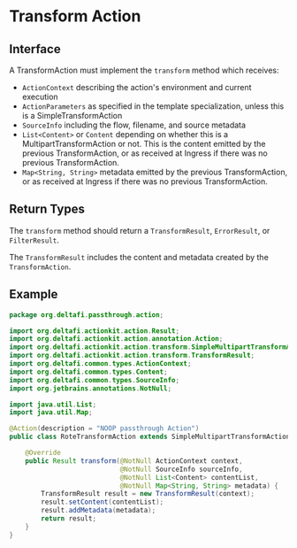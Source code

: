 # Transform Action

## Interface

A TransformAction must implement the `transform` method which receives:
* `ActionContext` describing the action's environment and current execution
* `ActionParameters` as specified in the template specialization, unless this is a SimpleTransformAction
* `SourceInfo` including the flow, filename, and source metadata
* `List<Content>` or `Content` depending on whether this is a MultipartTransformAction or not. This is the content
emitted by the previous TransformAction, or as received at Ingress if there was no previous TransformAction.
* `Map<String, String>` metadata emitted by the previous TransformAction, or as received at Ingress if there was no
previous TransformAction.

## Return Types

The `transform` method should return a `TransformResult`, `ErrorResult`, or `FilterResult`.

The `TransformResult` includes the content and metadata created by the `TransformAction`. 

## Example

```java
package org.deltafi.passthrough.action;

import org.deltafi.actionkit.action.Result;
import org.deltafi.actionkit.action.annotation.Action;
import org.deltafi.actionkit.action.transform.SimpleMultipartTransformAction;
import org.deltafi.actionkit.action.transform.TransformResult;
import org.deltafi.common.types.ActionContext;
import org.deltafi.common.types.Content;
import org.deltafi.common.types.SourceInfo;
import org.jetbrains.annotations.NotNull;

import java.util.List;
import java.util.Map;

@Action(description = "NOOP passthrough Action")
public class RoteTransformAction extends SimpleMultipartTransformAction {

    @Override
    public Result transform(@NotNull ActionContext context,
                            @NotNull SourceInfo sourceInfo,
                            @NotNull List<Content> contentList,
                            @NotNull Map<String, String> metadata) {
        TransformResult result = new TransformResult(context);
        result.setContent(contentList);
        result.addMetadata(metadata);
        return result;
    }
}
```